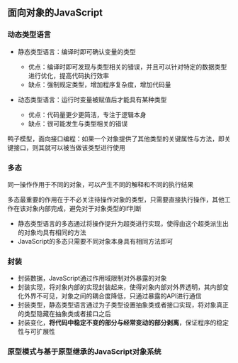 ## 面向对象的JavaScript

### 动态类型语言

* 静态类型语言：编译时即可确认变量的类型

	* 优点：编译时即可发现与类型相关的错误，并且可以针对特定的数据类型进行优化，提高代码执行效率
	* 缺点：强制规定类型，增加程序复杂度，增加代码量

* 动态类型语言：运行时变量被赋值后才能具有某种类型

	* 优点：代码量更少更简洁，专注于逻辑本身
	* 缺点：很可能发生与类型相关的错误

鸭子模型，面向接口编程：如果一个对象提供了其他类型的关键属性与方法，即关键接口，则其就可以被当做该类型进行使用

### 多态

同一操作作用于不同的对象，可以产生不同的解释和不同的执行结果

多态最重要的作用在于不必关注待操作对象的类型，只需要直接执行操作，其他工作在该对象内部完成，避免对于对象类型的if判断

* 静态类型语言的多态通过将操作提升为超类进行实现，使得由这个超类派生出的对象均具有相同的方法
* JavaScript的多态只需要不同对象本身具有相同方法即可

### 封装

* 封装数据，JavaScript通过作用域限制对外暴露的对象
* 封装实现，将对象内部的实现封装起来，使得对象内部对外界透明，其内部变化外界不可见，对象之间的耦合度降低，只通过暴露的API进行通信
* 封装类型，静态类型语言通过为子类型设置抽象类或者接口实现，将对象真正的类型隐藏在抽象类或者接口之后
* 封装变化，**将代码中稳定不变的部分与经常变动的部分剥离**，保证程序的稳定性与可扩展性

### 原型模式与基于原型继承的JavaScript对象系统